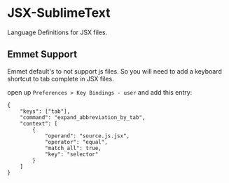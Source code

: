 JSX-SublimeText
===============

Language Definitions for JSX files.




Emmet Support
-------------
Emmet default's to not support js files. So you will need to add a keyboard shortcut to tab complete in JSX files.

open up `Preferences > Key Bindings - user` and add this entry:


    {
        "keys": ["tab"],
        "command": "expand_abbreviation_by_tab", 
        "context": [
            {
                "operand": "source.js.jsx", 
                "operator": "equal", 
                "match_all": true, 
                "key": "selector"
            }
        ]
    }
